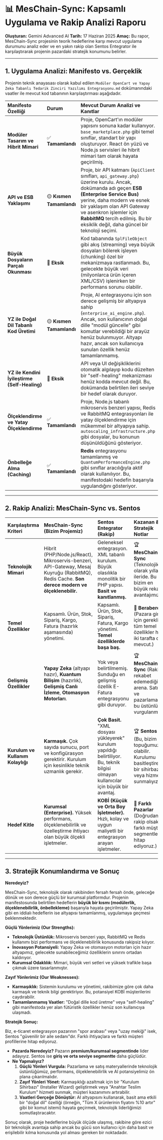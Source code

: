 # 📊 MesChain-Sync: Kapsamlı Uygulama ve Rakip Analizi Raporu

**Oluşturan:** Gemini Advanced AI
**Tarih:** 17 Haziran 2025
**Amaç:** Bu rapor, MesChain-Sync projesinin teorik hedeflerine karşı mevcut uygulama durumunu analiz eder ve en yakın rakip olan Sentos Entegrator ile karşılaştırarak projenin pazardaki stratejik konumunu belirler.

---

## 1. Uygulama Analizi: Manifesto vs. Gerçeklik

Projenin teknik anayasası olarak kabul edilen `Modüler OpenCart ve Yapay Zeka Tabanlı Tedarik Zinciri Yazılımı Entegrasyonu.md` dokümanındaki vaatler ile mevcut kod tabanının karşılaştırması aşağıdadır.

| Manifesto Özelliği | Durum | Mevcut Durum Analizi ve Kanıtlar |
| :--- | :--- | :--- |
| **Modüler Tasarım ve Hibrit Mimari** | ✅ **Tamamlandı** | Proje, OpenCart'ın modüler yapısını sonuna kadar kullanıyor. `base_marketplace.php` gibi temel sınıflar, standart bir yapı oluşturuyor. React ön yüzü ve Node.js servisleri ile hibrit mimari tam olarak hayata geçirilmiş. |
| **API ve ESB Yaklaşımı** | 🟡 **Kısmen Tamamlandı** | Proje, bir API katmanı (`ApiClient` sınıfları, `api_gateway.php`) üzerine kurulu. Ancak, dokümanda adı geçen **ESB (Enterprise Service Bus)** yerine, daha modern ve esnek bir yaklaşım olan API Gateway ve asenkron işlemler için **RabbitMQ** tercih edilmiş. Bu bir eksiklik değil, daha güncel bir teknoloji seçimi. |
| **Büyük Dosyaların Parçalı Okunması** | 🔴 **Eksik** | Kod tabanında `SplFileObject` gibi akış (streaming) veya büyük dosyaları bölerek işleyen (chunking) özel bir mekanizmaya rastlanmadı. Bu, gelecekte büyük veri (milyonlarca ürün içeren XML/CSV) işlenirken bir performans sorunu olabilir. |
| **YZ ile Doğal Dil Tabanlı Kod Üretimi** | 🟡 **Kısmen Tamamlandı** | Proje, AI entegrasyonu için son derece gelişmiş bir altyapıya sahip (`enterprise_ai_engine.php`). Ancak, son kullanıcının doğal dille "modül güncelle" gibi komutlar verebildiği bir arayüz henüz bulunmuyor. Altyapı hazır, ancak son kullanıcıya sunulan özellik henüz tamamlanmamış. |
| **YZ ile Kendini İyileştirme (Self-Healing)** | 🔴 **Eksik** | API veya UI değişikliklerini otomatik algılayıp kodu düzelten bir "self-healing" mekanizması henüz kodda mevcut değil. Bu, dokümanda belirtilen ileri seviye bir hedef olarak duruyor. |
| **Ölçeklendirme ve Yatay Ölçeklendirme** | ✅ **Tamamlandı** | Proje, Node.js tabanlı mikroservis benzeri yapısı, Redis ve RabbitMQ entegrasyonları ile yatay ölçeklendirme için mükemmel bir altyapıya sahip. `autoscaling_infrastructure.php` gibi dosyalar, bu konunun düşünüldüğünü gösteriyor. |
| **Önbelleğe Alma (Caching)** | ✅ **Tamamlandı** | **Redis** entegrasyonu tamamlanmış ve `QuantumPerformanceEngine.php` gibi sınıflar aracılığıyla aktif olarak kullanılıyor. Bu, manifestodaki hedefin başarıyla uygulandığını gösteriyor. |

---

## 2. Rakip Analizi: MesChain-Sync vs. Sentos

| Karşılaştırma Kriteri | **MesChain-Sync (Bizim Projemiz)** | **Sentos Entegrator (Rakip)** | Kazanan & Stratejik Notlar |
| :--- | :--- | :--- | :--- |
| **Teknolojik Mimari** | Hibrit (PHP/Node.js/React), Mikroservis-benzeri, API-Gateway, Mesaj Kuyruğu (RabbitMQ), Redis Cache. **Son derece modern ve ölçeklenebilir.** | Geleneksel entegrasyon. XML tabanlı kurulum. Büyük olasılıkla monolitik bir PHP yapısı. **Basit ve kanıtlanmış.** | 🏆 **MesChain-Sync** (Teknolojik olarak yıllarca ileride. Bu bizim en büyük rekabet avantajımız.) |
| **Temel Özellikler** | Kapsamlı. Ürün, Stok, Sipariş, Kargo, Fatura (hazırlık aşamasında) yönetimi. | Kapsamlı. Ürün, Stok, Sipariş, Fatura, Kargo yönetimi. **Temel özelliklerde başa baş.** | 🤝 **Berabere** (Pazara giriş için gerekli tüm temel özellikler her iki tarafta da mevcut.) |
| **Gelişmiş Özellikler** | **Yapay Zeka** (altyapı hazır), **Kuantum Bilişim** (hazırlık), **Gelişmiş Canlı İzleme**, **Otomasyon Motorları**. | Yok veya belirtilmemiş. Sunduğu en gelişmiş özellik E-Fatura entegrasyonu gibi duruyor. | 🏆 **MesChain-Sync** (Rakibin rekabet edemediği bir arena. Satış ve pazarlamada bu üstünlük vurgulanmalı.) |
| **Kurulum ve Kullanım Kolaylığı** | **Karmaşık.** Çok sayıda sunucu, port ve konfigürasyon gerektirir. Kurulum için kesinlikle teknik uzmanlık gerekir. | **Çok Basit.** "XML dosyası yükleyerek" kurulum yapıldığı belirtiliyor. Bu, teknik bilgisi olmayan kullanıcılar için büyük bir avantaj. | 🏆 **Sentos** (Bu, bizim Aşil topuğumuz olabilir. Kurulumu basitleştirecek bir sihirbaz veya hizmet sunmalıyız.) |
| **Hedef Kitle** | **Kurumsal (Enterprise).** Yüksek performans, ölçeklenebilirlik ve özelleştirme ihtiyacı olan büyük ölçekli işletmeler. | **KOBİ (Küçük ve Orta Boy İşletmeler).** Hızlı, kolay ve uygun maliyetli bir entegrasyon arayan işletmeler. | 🎯 **Farklı Pazarlar** (Doğrudan rakip olsak da farklı müşteri segmentlerine hitap ediyoruz.) |

---

## 3. Stratejik Konumlandırma ve Sonuç

**Neredeyiz?**

MesChain-Sync, teknolojik olarak rakibinden fersah fersah önde, geleceğe dönük ve son derece güçlü bir kurumsal platformdur. Projenin manifestosunda belirtilen hedeflerin **büyük bir kısmı (modülerlik, ölçeklenebilirlik, önbellekleme)** başarıyla hayata geçirilmiştir. Yapay Zeka gibi en iddialı hedeflerin ise altyapısı tamamlanmış, uygulamaya geçmesi beklenmektedir.

**Güçlü Yönlerimiz (Our Strengths):**
*   **Teknolojik Üstünlük:** Mikroservis benzeri yapı, RabbitMQ ve Redis kullanımı bizi performans ve ölçeklenebilirlik konusunda rakipsiz kılıyor.
*   **İnovasyon Potansiyeli:** Yapay Zeka ve otomasyon motorları için hazır altyapımız, gelecekte sunabileceğimiz özelliklerin sınırını ortadan kaldırıyor.
*   **Kurumsal Odaklılık:** Mimari, büyük veri setleri ve yüksek trafikle başa çıkmak üzere tasarlanmıştır.

**Zayıf Yönlerimiz (Our Weaknesses):**
*   **Karmaşıklık:** Sistemin kurulumu ve yönetimi, rakibimize göre çok daha karmaşık ve teknik bilgi gerektiriyor. Bu, potansiyel KOBİ müşterilerini caydırabilir.
*   **Tamamlanmamış Vaatler:** "Doğal dille kod üretme" veya "self-healing" gibi manifestoda yer alan fütüristik özellikler henüz son kullanıcıya ulaşmadı.

**Stratejik Sonuç:**

Biz, e-ticaret entegrasyon pazarının "spor arabası" veya "uzay mekiği" isek, Sentos "güvenilir bir aile sedanı"dır. Farklı ihtiyaçlara ve farklı müşteri profillerine hitap ediyoruz.

*   **Pazarda Neredeyiz?** Pazarın **premium/kurumsal segmentinde** lider adayıyız. Sentos ise **giriş ve orta seviye segmentte** daha güçlüdür.
*   **Ne Yapmalıyız?**
    1.  **Güçlü Yönleri Vurgula:** Pazarlama ve satış materyallerinde teknolojik üstünlüğümüz, performans, ölçeklenebilirlik ve AI potansiyelimiz ön plana çıkarılmalıdır.
    2.  **Zayıf Yönleri Yönet:** Karmaşıklığı azaltmak için bir "Kurulum Sihirbazı" (Installer Wizard) geliştirmek veya "Anahtar Teslim Kurulum" hizmeti sunmak, müşteri kazanımını artırabilir.
    3.  **Vaatleri Gerçeğe Dönüştür:** AI altyapısını kullanarak, basit ama etkili bir "doğal dil" özelliği (örneğin, "Tüm X ürünlerinin fiyatını %10 artır" gibi bir komut istemi) hayata geçirmek, teknolojik liderliğimizi somutlaştıracaktır.

Sonuç olarak, proje hedeflerine büyük ölçüde ulaşmış, rakibine göre ezici bir teknolojik avantaja sahip ancak bu gücü son kullanıcı için daha basit ve erişilebilir kılma konusunda yol alması gereken bir noktadadır. 